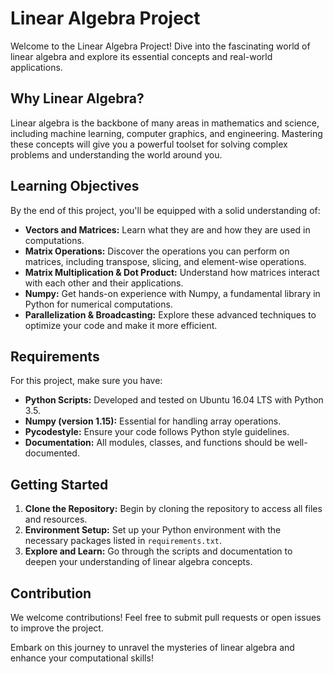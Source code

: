 # Linear Algebra Project

Welcome to the Linear Algebra Project! Dive into the fascinating world of linear algebra and explore its essential concepts and real-world applications.

## Why Linear Algebra?

Linear algebra is the backbone of many areas in mathematics and science, including machine learning, computer graphics, and engineering. Mastering these concepts will give you a powerful toolset for solving complex problems and understanding the world around you.

## Learning Objectives

By the end of this project, you'll be equipped with a solid understanding of:

- **Vectors and Matrices:** Learn what they are and how they are used in computations.
- **Matrix Operations:** Discover the operations you can perform on matrices, including transpose, slicing, and element-wise operations.
- **Matrix Multiplication & Dot Product:** Understand how matrices interact with each other and their applications.
- **Numpy:** Get hands-on experience with Numpy, a fundamental library in Python for numerical computations.
- **Parallelization & Broadcasting:** Explore these advanced techniques to optimize your code and make it more efficient.

## Requirements

For this project, make sure you have:

- **Python Scripts:** Developed and tested on Ubuntu 16.04 LTS with Python 3.5.
- **Numpy (version 1.15):** Essential for handling array operations.
- **Pycodestyle:** Ensure your code follows Python style guidelines.
- **Documentation:** All modules, classes, and functions should be well-documented.
  
## Getting Started

1. **Clone the Repository:** Begin by cloning the repository to access all files and resources.
2. **Environment Setup:** Set up your Python environment with the necessary packages listed in `requirements.txt`.
3. **Explore and Learn:** Go through the scripts and documentation to deepen your understanding of linear algebra concepts.

## Contribution

We welcome contributions! Feel free to submit pull requests or open issues to improve the project.

Embark on this journey to unravel the mysteries of linear algebra and enhance your computational skills!

